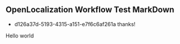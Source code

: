 ## OpenLocalization Workflow Test MarkDown
* d126a37d-5193-4315-a151-e7f6c6af261a 
thanks!

Hello world